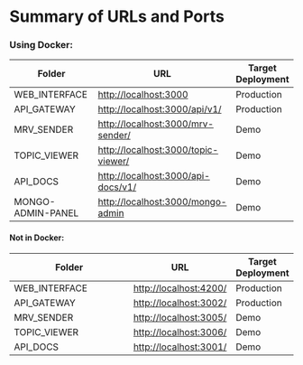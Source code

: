 # Summary of URLs and Ports

### Using Docker:

<table><thead><tr><th width="199.33333333333326">Folder</th><th>URL</th><th>Target Deployment</th></tr></thead><tbody><tr><td>WEB_INTERFACE</td><td><a href="http://localhost:3000">http://localhost:3000</a></td><td>Production</td></tr><tr><td>API_GATEWAY</td><td><a href="http://localhost:3000/api/v1/">http://localhost:3000/api/v1/</a></td><td>Production</td></tr><tr><td>MRV_SENDER</td><td><a href="http://localhost:3000/mrv-sender/">http://localhost:3000/mrv-sender/</a></td><td>Demo</td></tr><tr><td>TOPIC_VIEWER</td><td><a href="http://localhost:3000/topic-viewer/">http://localhost:3000/topic-viewer/</a></td><td>Demo</td></tr><tr><td>API_DOCS</td><td><a href="http://localhost:3000/api-docs/v1/">http://localhost:3000/api-docs/v1/</a></td><td>Demo</td></tr><tr><td>MONGO-ADMIN-PANEL</td><td><a href="http://localhost:3000/mongo-admin">http://localhost:3000/mongo-admin</a></td><td>Demo</td></tr></tbody></table>

#### Not in Docker:

<table><thead><tr><th width="230.33333333333331">Folder</th><th>URL</th><th>Target Deployment</th></tr></thead><tbody><tr><td>WEB_INTERFACE</td><td><a href="http://localhost:4200/">http://localhost:4200/</a></td><td>Production</td></tr><tr><td>API_GATEWAY</td><td><a href="http://localhost:3002/">http://localhost:3002/</a></td><td>Production</td></tr><tr><td>MRV_SENDER</td><td><a href="http://localhost:3005/">http://localhost:3005/</a></td><td>Demo</td></tr><tr><td>TOPIC_VIEWER</td><td><a href="http://localhost:3006/">http://localhost:3006/</a></td><td>Demo</td></tr><tr><td>API_DOCS</td><td><a href="http://localhost:3001/">http://localhost:3001/</a></td><td>Demo</td></tr></tbody></table>
